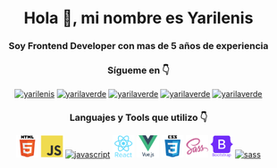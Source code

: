 <!--
**yarilenis/yarilenis** is a ✨ _special_ ✨ repository because its `README.md` (this file) appears on your GitHub profile.

Here are some ideas to get you started:

- 🔭 I’m currently working on ...
- 🌱 I’m currently learning ...
- 👯 I’m looking to collaborate on ...
- 🤔 I’m looking for help with ...
- 💬 Ask me about ...
- 📫 How to reach me: ...
- 😄 Pronouns: ...
- ⚡ Fun fact: ...
-->

<h1 align="center">Hola 👋, mi nombre es Yarilenis</h1>
<h3 align="center">Soy Frontend Developer con mas de 5 años de experiencia</h3>

<h3 align="center">Sígueme en 👇</h3>
<p align="center">
<a href="https://codepen.io/yarilenis" target="blank"><img align="center" src="https://cdn.jsdelivr.net/npm/simple-icons@3.0.1/icons/codepen.svg" alt="yarilenis" height="30" width="40" /></a>
<a href="https://twitter.com/yarilaverde" target="blank"><img align="center" src="https://cdn.jsdelivr.net/npm/simple-icons@3.0.1/icons/twitter.svg" alt="yarilaverde" height="30" width="40" /></a>
<a href="https://linkedin.com/in/yarilaverde" target="blank"><img align="center" src="https://cdn.jsdelivr.net/npm/simple-icons@3.0.1/icons/linkedin.svg" alt="yarilaverde" height="30" width="40" /></a>
<a href="https://fb.com/yarilaverde" target="blank"><img align="center" src="https://cdn.jsdelivr.net/npm/simple-icons@3.0.1/icons/facebook.svg" alt="yarilaverde" height="30" width="40" /></a>
<a href="https://instagram.com/yarilaverde" target="blank"><img align="center" src="https://cdn.jsdelivr.net/npm/simple-icons@3.0.1/icons/instagram.svg" alt="yarilaverde" height="30" width="40" /></a>
</p>

<h3 align="center">Languajes y Tools que utilizo 👇</h3>
<p align="center">
<a href="https://www.w3.org/html/" target="_blank"><img src="https://raw.githubusercontent.com/devicons/devicon/master/icons/html5/html5-original-wordmark.svg" alt="html5" width="40" height="40"/></a>
<a href="https://developer.mozilla.org/en-US/docs/Web/JavaScript" target="_blank"><img src="https://raw.githubusercontent.com/devicons/devicon/master/icons/javascript/javascript-original.svg" alt="javascript" width="40" height="40"/></a>
<a href="https://www.typescriptlang.org/" target="_blank"><img src="https://raw.githubusercontent.com/marwin1991/profile-technology-icons/refs/heads/main/icons/typescript.png" alt="javascript" width="40" height="40"/></a>
<a href="https://reactjs.org/" target="_blank"><img src="https://raw.githubusercontent.com/devicons/devicon/master/icons/react/react-original-wordmark.svg" alt="react" width="40" height="40"/></a>
<a href="https://vuejs.org/" target="_blank"><img src="https://raw.githubusercontent.com/devicons/devicon/master/icons/vuejs/vuejs-original-wordmark.svg" alt="vuejs" width="40" height="40"/></a>
<a href="https://www.w3schools.com/css/" target="_blank"><img src="https://raw.githubusercontent.com/devicons/devicon/master/icons/css3/css3-original-wordmark.svg" alt="css3" width="40" height="40"/></a>
<a href="https://sass-lang.com" target="_blank"><img src="https://raw.githubusercontent.com/devicons/devicon/master/icons/sass/sass-original.svg" alt="sass" width="40" height="40"/></a>
<a href="https://getbootstrap.com" target="_blank"><img src="https://raw.githubusercontent.com/devicons/devicon/master/icons/bootstrap/bootstrap-plain-wordmark.svg" alt="bootstrap" width="40" height="40"/></a>
<a href="https://mui.com" target="_blank"><img src="https://raw.githubusercontent.com/marwin1991/profile-technology-icons/refs/heads/main/icons/material_ui.png" alt="sass" width="40" height="40"/></a>
</p>
